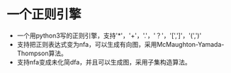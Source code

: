 # 一个正则引擎
* 一个用python3写的正则引擎，支持'*'，'+'，'.'，'？'，'[',']'，'(',')'
* 支持把正则表达式变为nfa，可以生成有向图，采用McMaughton-Yamada-Thompson算法。
* 支持nfa变成未化简dfa，并且可以生成图，采用子集构造算法。